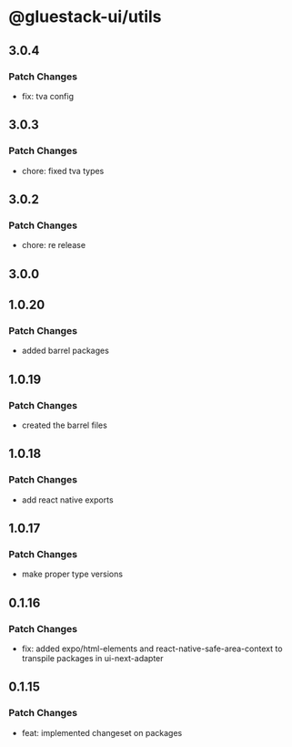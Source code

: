 # @gluestack-ui/utils

## 3.0.4

### Patch Changes

- fix: tva config

## 3.0.3

### Patch Changes

- chore: fixed tva types

## 3.0.2

### Patch Changes

- chore: re release

## 3.0.0

## 1.0.20

### Patch Changes

- added barrel packages

## 1.0.19

### Patch Changes

- created the barrel files

## 1.0.18

### Patch Changes

- add react native exports

## 1.0.17

### Patch Changes

- make proper type versions

## 0.1.16

### Patch Changes

- fix: added expo/html-elements and react-native-safe-area-context to transpile packages in ui-next-adapter

## 0.1.15

### Patch Changes

- feat: implemented changeset on packages

